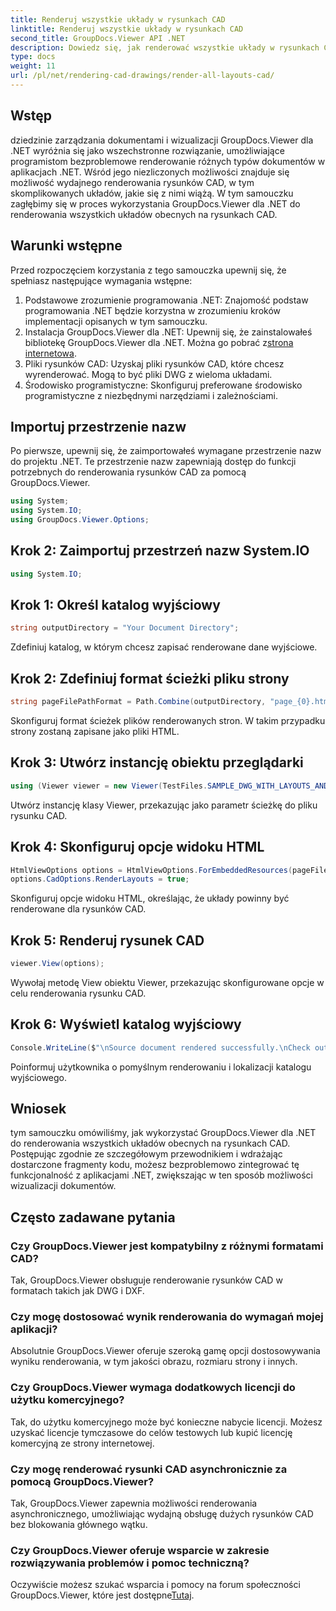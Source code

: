```yaml
---
title: Renderuj wszystkie układy w rysunkach CAD
linktitle: Renderuj wszystkie układy w rysunkach CAD
second_title: GroupDocs.Viewer API .NET
description: Dowiedz się, jak renderować wszystkie układy w rysunkach CAD przy użyciu GroupDocs.Viewer dla .NET. Skorzystaj z naszego obszernego samouczka, aby uzyskać bezproblemową integrację.
type: docs
weight: 11
url: /pl/net/rendering-cad-drawings/render-all-layouts-cad/
---
```

## Wstęp
dziedzinie zarządzania dokumentami i wizualizacji GroupDocs.Viewer dla .NET wyróżnia się jako wszechstronne rozwiązanie, umożliwiające programistom bezproblemowe renderowanie różnych typów dokumentów w aplikacjach .NET. Wśród jego niezliczonych możliwości znajduje się możliwość wydajnego renderowania rysunków CAD, w tym skomplikowanych układów, jakie się z nimi wiążą. W tym samouczku zagłębimy się w proces wykorzystania GroupDocs.Viewer dla .NET do renderowania wszystkich układów obecnych na rysunkach CAD. 
## Warunki wstępne
Przed rozpoczęciem korzystania z tego samouczka upewnij się, że spełniasz następujące wymagania wstępne:
1. Podstawowe zrozumienie programowania .NET: Znajomość podstaw programowania .NET będzie korzystna w zrozumieniu kroków implementacji opisanych w tym samouczku.
2.  Instalacja GroupDocs.Viewer dla .NET: Upewnij się, że zainstalowałeś bibliotekę GroupDocs.Viewer dla .NET. Można go pobrać z[strona internetowa](https://releases.groupdocs.com/viewer/net/).
3. Pliki rysunków CAD: Uzyskaj pliki rysunków CAD, które chcesz wyrenderować. Mogą to być pliki DWG z wieloma układami.
4. Środowisko programistyczne: Skonfiguruj preferowane środowisko programistyczne z niezbędnymi narzędziami i zależnościami.

## Importuj przestrzenie nazw
Po pierwsze, upewnij się, że zaimportowałeś wymagane przestrzenie nazw do projektu .NET. Te przestrzenie nazw zapewniają dostęp do funkcji potrzebnych do renderowania rysunków CAD za pomocą GroupDocs.Viewer.

```csharp
using System;
using System.IO;
using GroupDocs.Viewer.Options;
```
## Krok 2: Zaimportuj przestrzeń nazw System.IO
```csharp
using System.IO;
```
## Krok 1: Określ katalog wyjściowy
```csharp
string outputDirectory = "Your Document Directory";
```
Zdefiniuj katalog, w którym chcesz zapisać renderowane dane wyjściowe.
## Krok 2: Zdefiniuj format ścieżki pliku strony
```csharp
string pageFilePathFormat = Path.Combine(outputDirectory, "page_{0}.html");
```
Skonfiguruj format ścieżek plików renderowanych stron. W takim przypadku strony zostaną zapisane jako pliki HTML.
## Krok 3: Utwórz instancję obiektu przeglądarki
```csharp
using (Viewer viewer = new Viewer(TestFiles.SAMPLE_DWG_WITH_LAYOUTS_AND_LAYERS))
```
Utwórz instancję klasy Viewer, przekazując jako parametr ścieżkę do pliku rysunku CAD.
## Krok 4: Skonfiguruj opcje widoku HTML
```csharp
HtmlViewOptions options = HtmlViewOptions.ForEmbeddedResources(pageFilePathFormat);
options.CadOptions.RenderLayouts = true;
```
Skonfiguruj opcje widoku HTML, określając, że układy powinny być renderowane dla rysunków CAD.
## Krok 5: Renderuj rysunek CAD
```csharp
viewer.View(options);
```
Wywołaj metodę View obiektu Viewer, przekazując skonfigurowane opcje w celu renderowania rysunku CAD.
## Krok 6: Wyświetl katalog wyjściowy
```csharp
Console.WriteLine($"\nSource document rendered successfully.\nCheck output in {outputDirectory}.");
```
Poinformuj użytkownika o pomyślnym renderowaniu i lokalizacji katalogu wyjściowego.

## Wniosek
tym samouczku omówiliśmy, jak wykorzystać GroupDocs.Viewer dla .NET do renderowania wszystkich układów obecnych na rysunkach CAD. Postępując zgodnie ze szczegółowym przewodnikiem i wdrażając dostarczone fragmenty kodu, możesz bezproblemowo zintegrować tę funkcjonalność z aplikacjami .NET, zwiększając w ten sposób możliwości wizualizacji dokumentów.
## Często zadawane pytania
### Czy GroupDocs.Viewer jest kompatybilny z różnymi formatami CAD?
Tak, GroupDocs.Viewer obsługuje renderowanie rysunków CAD w formatach takich jak DWG i DXF.
### Czy mogę dostosować wynik renderowania do wymagań mojej aplikacji?
Absolutnie GroupDocs.Viewer oferuje szeroką gamę opcji dostosowywania wyniku renderowania, w tym jakości obrazu, rozmiaru strony i innych.
### Czy GroupDocs.Viewer wymaga dodatkowych licencji do użytku komercyjnego?
Tak, do użytku komercyjnego może być konieczne nabycie licencji. Możesz uzyskać licencje tymczasowe do celów testowych lub kupić licencję komercyjną ze strony internetowej.
### Czy mogę renderować rysunki CAD asynchronicznie za pomocą GroupDocs.Viewer?
Tak, GroupDocs.Viewer zapewnia możliwości renderowania asynchronicznego, umożliwiając wydajną obsługę dużych rysunków CAD bez blokowania głównego wątku.
### Czy GroupDocs.Viewer oferuje wsparcie w zakresie rozwiązywania problemów i pomoc techniczną?
 Oczywiście możesz szukać wsparcia i pomocy na forum społeczności GroupDocs.Viewer, które jest dostępne[Tutaj](https://forum.groupdocs.com/c/viewer/9).